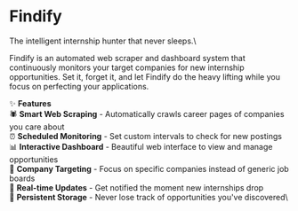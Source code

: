 # Findify
The intelligent internship hunter that never sleeps.\

Findify is an automated web scraper and dashboard system that continuously monitors your target companies for new internship opportunities. Set it, forget it, and let Findify do the heavy lifting while you focus on perfecting your applications.

✨ **Features**\
🕷️ **Smart Web Scraping** - Automatically crawls career pages of companies you care about\
⏰ **Scheduled Monitoring** - Set custom intervals to check for new postings\
📊 **Interactive Dashboard** - Beautiful web interface to view and manage opportunities\
🎯 **Company Targeting** - Focus on specific companies instead of generic job boards\
🔔 **Real-time Updates** - Get notified the moment new internships drop\
💾 **Persistent Storage** - Never lose track of opportunities you've discovered\
